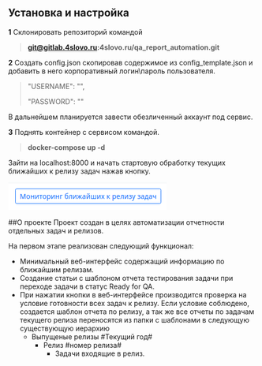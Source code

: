 ## Установка и настройка

**1** Склонировать репозиторий командой
> **git@gitlab.4slovo.ru:4slovo.ru/qa_report_automation.git**
> 
**2** Создать config.json скопировав содержимое из config_template.json и добавить в него корпоративный логин\пароль пользователя. 
>   "USERNAME": "",
> 
>  "PASSWORD": ""

В дальнейшем планируется завести обезличенный аккаунт под сервис.

**3** Поднять контейнер с сервисом командой. 
> **docker-compose up -d**
>
Зайти на localhost:8000 и начать стартовую обработку текущих ближайших к релизу задач нажав кнопку.

 ![img.png](img.png)

##О проекте
Проект создан в целях автоматизации отчетности отдельных задач и релизов.

На первом этапе реализован следующий функционал:

- Минимальный веб-интерфейс содержащий информацию по ближайшим релизам.
- Создание статьи с шаблоном отчета тестирования задачи при переходе задачи в статус Ready for QA.
- При нажатии кнопки в веб-интерфейсе производится проверка на условие готовности всех задач к релизу.
Если условие соблюдено, создается шаблон отчета по релизу, а так же все отчеты по задачам текущего релиза
  переносятся из папки с шаблонами в следующую существующую иерархию
    - Выпущеные релизы #Текущий год# 
        - Релиз #номер релиза# 
            - Задачи входящие в релиз.
